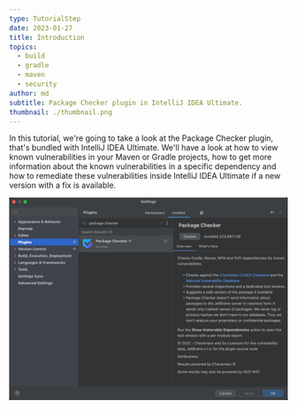 ```yaml
---
type: TutorialStep
date: 2023-01-27
title: Introduction
topics:
  - build
  - gradle
  - maven
  - security
author: md
subtitle: Package Checker plugin in IntelliJ IDEA Ultimate.
thumbnail: ./thumbnail.png
---
```


In this tutorial, we're going to take a look at the Package Checker plugin, that's bundled with IntelliJ IDEA Ultimate. We'll have a look at how to view known vulnerabilities in your Maven or Gradle projects, how to get more information about the known vulnerabilities in a specific dependency and how to remediate these vulnerabilities inside IntelliJ IDEA Ultimate if a new version with a fix is available.

![Package Checker plugin](plugin.png)

